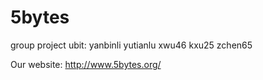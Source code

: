 # 5bytes
group project
ubit:
yanbinli
yutianlu
xwu46
kxu25
zchen65

 Our website:
 http://www.5bytes.org/

